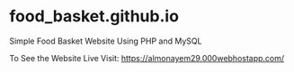 # food_basket.github.io
Simple Food Basket Website Using PHP and MySQL

To See the Website Live Visit: https://almonayem29.000webhostapp.com/
